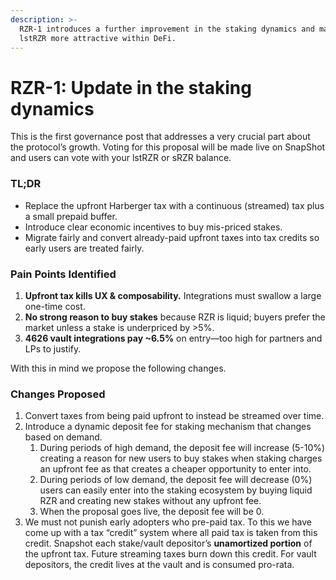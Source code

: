 ```yaml
---
description: >-
  RZR-1 introduces a further improvement in the staking dynamics and makes using
  lstRZR more attractive within DeFi.
---
```


# RZR-1: Update in the staking dynamics

This is the first governance post that addresses a very crucial part about the protocol’s growth. Voting for this proposal will be made live on SnapShot and users can vote with your lstRZR or sRZR balance.

### TL;DR

* Replace the upfront Harberger tax with a continuous (streamed) tax plus a small prepaid buffer.
* Introduce clear economic incentives to buy mis-priced stakes.
* Migrate fairly and convert already-paid upfront taxes into tax credits so early users are treated fairly.

### Pain Points Identified

1. **Upfront tax kills UX & composability.** Integrations must swallow a large one-time cost.
2. **No strong reason to buy stakes** because RZR is liquid; buyers prefer the market unless a stake is underpriced by >5%.
3. **4626 vault integrations pay \~6.5%** on entry—too high for partners and LPs to justify.

With this in mind we propose the following changes.

### Changes Proposed

1. Convert taxes from being paid upfront to instead be streamed over time.
2. Introduce a dynamic deposit fee for staking mechanism that changes based on demand.
   1. During periods of high demand, the deposit fee will increase (5-10%) creating a reason for new users to buy stakes when staking charges an upfront fee as that creates a cheaper opportunity to enter into.
   2. During periods of low demand, the deposit fee will decrease (0%) users can easily enter into the staking ecosystem by buying liquid RZR and creating new stakes without any upfront fee.
   3. When the proposal goes live, the deposit fee will be 0.
3. We must not punish early adopters who pre-paid tax. To this we have come up with a tax “credit” system where all paid tax is taken from this credit. Snapshot each stake/vault depositor’s **unamortized portion** of the upfront tax. Future streaming taxes burn down this credit. For vault depositors, the credit lives at the vault and is consumed pro-rata.
